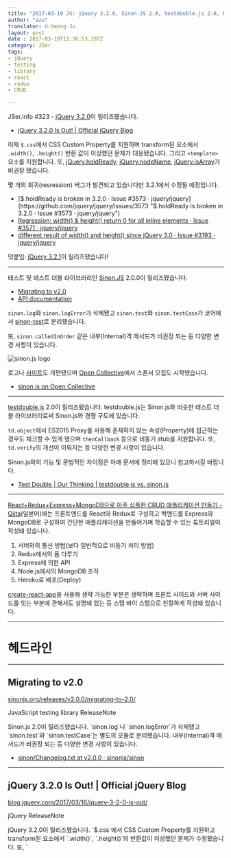 ```yaml
---
title: "2017-03-19 JS: jQuery 3.2.0, Sinon.JS 2.0, testdouble.js 2.0, React/Redux/CRUD"
author: "azu"
translator: U-Yeong Ju
layout: post
date : 2017-03-19T11:36:53.197Z
category: JSer
tags:
- jQuery
- testing
- library
- react
- redux
- CRUD

---
```


JSer.info #323 - [jQuery 3.2.0](https://blog.jquery.com/2017/03/16/jquery-3-2-0-is-out/ "jQuery 3.2.0")이 릴리즈됐습니다.

- [jQuery 3.2.0 Is Out! | Official jQuery Blog](https://blog.jquery.com/2017/03/16/jquery-3-2-0-is-out/ "jQuery 3.2.0 Is Out! | Official jQuery Blog")

이제 `$.css`에서 CSS Custom Property를 지원하며 transform된 요소에서 `.width()`, `.height()` 반환 값이 이상했던 문제가 대응됐습니다. 그리고 `<template>` 요소를 지원합니다.
또, [jQuery.holdReady](https://github.com/jquery/jquery/issues/3288 "jQuery.holdReady"), [jQuery.nodeName](https://github.com/jquery/jquery/issues/3475 "jQuery.nodeName"), [jQuery.isArray](https://github.com/jquery/jquery/issues/2961 "jQuery.isArray")가 비권장 됐습니다.

몇 개의 회귀(resression) 버그가 발견되고 있습니다만 3.2.1에서 수정될 예정입니다.

- [$.holdReady is broken in 3.2.0 · Issue #3573 · jquery/jquery](https://github.com/jquery/jquery/issues/3573 "$.holdReady is broken in 3.2.0 · Issue #3573 · jquery/jquery")
- [Regression: width() & height() return 0 for all inline elements · Issue #3571 · jquery/jquery](https://github.com/jquery/jquery/issues/3571 "Regression: width() &amp; height() return 0 for all inline elements · Issue #3571 · jquery/jquery")
- [different result of width() and height() since jQuery 3.0 · Issue #3193 · jquery/jquery](https://github.com/jquery/jquery/issues/3193 "different result of width() and height() since jQuery 3.0 · Issue #3193 · jquery/jquery")

덧붙임: [jQuery 3.2.1](http://blog.jquery.com/2017/03/20/jquery-3-2-1-now-available/ "jQuery 3.2.1 Is Now Available, With Some Hotfixes | Official jQuery Blog")이 릴리즈됐습니다!

----

테스트 및 테스트 더블 라이브러리인 [Sinon.JS](https://github.com/sinonjs/sinon "Sinon.JS") 2.0.0이 릴리즈됐습니다.

- [Migrating to v2.0](http://sinonjs.org/releases/v2.0.0/migrating-to-2.0/)
- [API documentation](http://sinonjs.org/releases/v2.0.0/)

`sinon.log`와 `sinon.logError`가 삭제됐고 `sinon.test`와 `sinon.testCase`가 코어에서 [sinon-test](https://github.com/sinonjs/sinon-test "sinon-test")로 분리됐습니다.

또, `sinon.calledInOrder` 같은 내부(Internal)격 메서드가 비권장 되는 등 다양한 변경 사항이 있습니다.

![sinon.js logo](https://github.com/sinonjs.png)

로고나 [사이트](http://sinonjs.org/)도 개편됐으며 [Open Collective](http://azu.github.io/slide/2017/t_wada_sushi/OpenCollective.html "Open Collective")에서 스폰서 모집도 시작됐습니다.

- [sinon is on Open Collective](https://opencollective.com/sinon "sinon is on Open Collective")

----

[testdouble.js](https://github.com/testdouble/testdouble.js "testdouble.js") 2.0이 릴리즈됐습니다. testdouble.js는 Sinon.js와 비슷한 테스트 더블 라이브러리로써 Sinon.js와 경쟁 구도에 있습니다.

`td.object`에서 ES2015 Proxy를 사용해 존재하지 않는 속성(Property)에 접근하는 경우도 체크할 수 있게 됐으며 `thenCallback` 등으로 비동기 stub을 지원합니다. 또, `td.verify`의 개선이 이뤄지는 등 다양한 변경 사항이 있습니다.

Sinon.js와의 기능 및 문법적인 차이점은 아래 문서에 정리돼 있으니 참고하시길 바랍니다.

- [Test Double | Our Thinking | testdouble.js vs. sinon.js](http://blog.testdouble.com/posts/2016-03-13-testdouble-vs-sinon.html "Test Double | Our Thinking | testdouble.js vs. sinon.js")

----

[React+Redux+Express+MongoDB으로 아주 심플한 CRUD 애플리케이션 만들기 - Qiita](http://qiita.com/m_yama6/items/573247b12ff0bc4e5d3c "React+Redux+Express+MongoDB으로 아주 심플한 CRUD 애플리케이션 만들기 - Qiita")(일본어)에는 프론트엔드를 React와 Redux로 구성하고 백엔드를 Express와 MongoDB로 구성하여 간단한 애플리케이션을 만들어가며 학습할 수 있는 튜토리얼이 작성돼 있습니다.

1. 서버와의 통신 방법(보다 일반적으로 비동기 처리 방법)
1. Redux에서의 폼 다루기
1. Express에 의한 API
1. Node.js에서의 MongoDB 조작
1. Heroku로 배포(Deploy)

[create-react-app](https://github.com/facebookincubator/create-react-app "create-react-app")을 사용해 생략 가능한 부분은 생략하며 프론트 사이드와 서버 사이드를 잇는 부분에 관해서도 설명돼 있는 등 스텝 바이 스텝으로 친절하게 작성돼 있습니다.

----

<h1 class="site-genre">헤드라인</h1>

----

## Migrating to v2.0
[sinonjs.org/releases/v2.0.0/migrating-to-2.0/](http://sinonjs.org/releases/v2.0.0/migrating-to-2.0/ "Migrating to v2.0")
<p class="jser-tags jser-tag-icon"><span class="jser-tag">JavaScript</span> <span class="jser-tag">testing</span> <span class="jser-tag">library</span> <span class="jser-tag">ReleaseNote</span></p>
Sinon.js 2.0이 릴리즈됐습니다.
`sinon.log`나 `sinon.logError`가 삭제됐고 `sinon.test`와 `sinon.testCase`는 별도의 모듈로 분리됐습니다.
내부(Internal)격 메서드가 비권장 되는 등 다양한 변경 사항이 있습니다.

- [sinon/Changelog.txt at v2.0.0 · sinonjs/sinon](https://github.com/sinonjs/sinon/blob/v2.0.0/Changelog.txt "sinon/Changelog.txt at v2.0.0 · sinonjs/sinon")

----

## jQuery 3.2.0 Is Out! | Official jQuery Blog
[blog.jquery.com/2017/03/16/jquery-3-2-0-is-out/](https://blog.jquery.com/2017/03/16/jquery-3-2-0-is-out/ "jQuery 3.2.0 Is Out! | Official jQuery Blog")
<p class="jser-tags jser-tag-icon"><span class="jser-tag">jQuery</span> <span class="jser-tag">ReleaseNote</span></p>
jQuery 3.2.0이 릴리즈됐습니다.
`$.css`에서 CSS Custom Property를 지원하고 transform된 요소에서 `.width()`, `.height()`의 반환값이 이상했던 문제가 수정됐습니다. 또, `<template>` 요소를 지원하는 등 다양한 변경 사항이 있습니다.


----

## Release react-router@4.0.0: Publish · ReactTraining/react-router
[github.com/ReactTraining/react-router/releases/tag/react-router%404.0.0](https://github.com/ReactTraining/react-router/releases/tag/react-router%404.0.0 "Release react-router@4.0.0: Publish · ReactTraining/react-router")
<p class="jser-tags jser-tag-icon"><span class="jser-tag">React</span> <span class="jser-tag">ReleaseNote</span> <span class="jser-tag">library</span></p>
React Router 4.0.0이 릴리즈됐습니다.
완전히 새로 작성된 버전으로 기존 버전과 호환성이 없기 때문에 마이그레이션 가이드 역시 공개돼 있지 않습니다.

- https://github.com/ReactTraining/react-router/tree/v4.0.0-beta.8#why-a-major-version-bump

- [Migration guide v3 -&gt; v4 or changelog? · Issue #4738 · ReactTraining/react-router](https://github.com/ReactTraining/react-router/issues/4738 "Migration guide v3 -&amp;gt; v4 or changelog? · Issue #4738 · ReactTraining/react-router")
- [v4 FAQ](https://github.com/ReactTraining/react-router/tree/v4.0.0-beta.8#why-a-major-version-bump "v4 FAQ")
- [react-router@v4 대응한 로그를 엉성하게 공개 - Qiita](http://qiita.com/Jey/items/dae2074427547e63569b "react-router@v4 대응한 로그를 엉성하게 공개 - Qiita")(일본어)

----

## Release v0.42.0 · facebook/flow
[github.com/facebook/flow/releases/tag/v0.42.0](https://github.com/facebook/flow/releases/tag/v0.42.0 "Release v0.42.0 · facebook/flow")
<p class="jser-tags jser-tag-icon"><span class="jser-tag">flowtype</span> <span class="jser-tag">ReleaseNote</span></p>
Flow 0.42.0이 릴리즈됐습니다.
Object type spread `type TypeB = { ...TypeA }` 문법과 `flow ide` 커멘드가 추가 됐습니다.


----

## ESLint v3.18.0 released - ESLint - Pluggable JavaScript linter
[eslint.org/blog/2017/03/eslint-v3.18.0-released](http://eslint.org/blog/2017/03/eslint-v3.18.0-released "ESLint v3.18.0 released - ESLint - Pluggable JavaScript linter")
<p class="jser-tags jser-tag-icon"><span class="jser-tag">ESLint</span> <span class="jser-tag">ReleaseNote</span></p>
ESLint 3.18.0이 릴리즈됐습니다.
esquery 기반의 AST 셀렉터를 지원합니다. CSS 셀렉터와 비슷한 문법으로 `rules` 내에 셀렉터를 추가하여 사용할 수 있습니다.

- [estools/esquery: ECMAScript AST query library.](https://github.com/estools/esquery "estools/esquery: ECMAScript AST query library.")
- [Selectors - ESLint - Pluggable JavaScript linter](http://eslint.org/docs/developer-guide/selectors "Selectors - ESLint - Pluggable JavaScript linter")
- [ESLint v3.18.0 - Qiita](http://qiita.com/mysticatea/items/264e59b3d28e13b633df "ESLint v3.18.0 - Qiita")

----
<h1 class="site-genre">아티클</h1>

----

## Testing Service Workers – Dev Channel – Medium
[medium.com/dev-channel/testing-service-workers-318d7b016b19](https://medium.com/dev-channel/testing-service-workers-318d7b016b19 "Testing Service Workers – Dev Channel – Medium")
<p class="jser-tags jser-tag-icon"><span class="jser-tag">ServiceWorker</span> <span class="jser-tag">testing</span></p>
ServiceWorker를 대응한 유닛 테스트 방법에 관해 소개합니다.
Tests in SW, 이벤트의 에뮬레이트, Push Event 테스트 등 ServiceWorker와 관련된 여러 기능을 테스트하는 데 있어 알아야 할 다양한 기법이 작성돼 있습니다.

----

## ES6 Proxy를 사용해 견고한 오브젝트를 만드는 Tips(일본어)
[aloerina01.github.io/javascript/2017/03/14/1.html](https://aloerina01.github.io/javascript/2017/03/14/1.html "ES6 Proxy를 사용해 견고한 오브젝트를 만드는 Tips")
<p class="jser-tags jser-tag-icon"><span class="jser-tag">JavaScript</span></p>
Immutable 및 Singleton 등을 ES2015 Proxy를 사용해 구현하면서 오브젝트를 확장하는 방법에 관해 소개돼 있습니다.
Proxy의 trap이나 Reflect API에 관해 이해할 수 있는 글입니다.


----

## Enzyme으로 React 컴포넌트 테스트를 작성하다 - DMM.com 랩 엔지니어 블로그(일본어)
[labotech.dmm.com/entry/2017/03/07/180449](http://labotech.dmm.com/entry/2017/03/07/180449 "Enzyme으로 React 컴포넌트 테스트를 작성하다 - DMM.com 랩 엔지니어 블로그")
<p class="jser-tags jser-tag-icon"><span class="jser-tag">React</span> <span class="jser-tag">testing</span> <span class="jser-tag">tutorial</span> <span class="jser-tag">article</span></p>
Enzyme를 사용한 React 컴포넌트 테스트 방법에 관해 작성돼 있습니다.


----

## Background Tabs in Chrome 57  |  Web  |  Google Developers
[developers.google.com/web/updates/2017/03/background\_tabs](https://developers.google.com/web/updates/2017/03/background_tabs "Background Tabs in Chrome 57  |  Web  |  Google Developers")
<p class="jser-tags jser-tag-icon"><span class="jser-tag">Chrome</span></p>
Chrome의 백그라운드 탭과 관련된 특정 제한에 관해 작성돼 있습니다.
Chrome 57부터는 timer나 requestAnimationFrame 포함, budget-based 제한이 추가됩니다.
현재 탭이 백그라운드 인지 여부는 Page visibility API로 확인할 수 있습니다. 테스트 시 등의 경우엔 `--disable-background-timer-throtting`의 플러그로 이러한 제한을 무효화 할 수 있습니다.


----

## Almin으로 Flux 아키텍처를 시도해 봤다 | Web Scratch(일본어)
[efcl.info/2017/03/17/almin-introduction/](http://efcl.info/2017/03/17/almin-introduction/ "Almin으로 Flux 아키텍처를 시도해 봤다 | Web Scratch")
<p class="jser-tags jser-tag-icon"><span class="jser-tag">JavaScript</span> <span class="jser-tag">redux</span> <span class="jser-tag">Flux</span> <span class="jser-tag">library</span> <span class="jser-tag">tutorial</span></p>
Almin을 사용해 카운터 애플리케이션을 만들면서 어떻게 Flux와 같은 단방향 데이터 플로우를 구현할 수 있는지 소개합니다.
개발용 로그나 브라우저 확장 플로그인을 이용한 디버깅에 관해서도 작성돼 있습니다.


----

## Preact internals #1: the easy parts – Medium
[medium.com/@asolove/preact-internals-1-the-easy-parts-3a081fa36205](https://medium.com/@asolove/preact-internals-1-the-easy-parts-3a081fa36205 "Preact internals #1: the easy parts – Medium")
<p class="jser-tags jser-tag-icon"><span class="jser-tag">JavaScript</span> <span class="jser-tag">React</span> <span class="jser-tag">article</span></p>
Preact의 내부 구현에 관해 설명하는 연재 글입니다.


----

## Progressive Web App Libraries in Production – Dev Channel – Medium
[medium.com/dev-channel/progressive-web-app-libraries-in-production-b52cad37d34](https://medium.com/dev-channel/progressive-web-app-libraries-in-production-b52cad37d34 "Progressive Web App Libraries in Production – Dev Channel – Medium")
<p class="jser-tags jser-tag-icon"><span class="jser-tag">ProgressiveWebApp</span> <span class="jser-tag">article</span> <span class="jser-tag">ServiceWorker</span></p>
ServiceWorker와 관련된 작업을 담당하는 도구인 sw-precache, sw-toolbox, offline-analytics를 소개하는 글입니다. sw-precache는 특정 리소스를 미리 캐시하여 오프라인을 지원하는 모듈이며 sw-toolbox는 런타임 요청을 오프라인에서 지원하는 모듈입니다. 그리고 offline-analytics는 오프라인 상태일때 분석 데이터를 저장하고 있다가 나중에 연결 상태로 전환되면 데이터를 Google Analytics로 전송하는 모듈입니다.


----

## React+Redux+Express+MongoDB으로 아주 심플한 CRUD 애플리케이션 만들기 - Qiita(일본어)
[qiita.com/m\_yama6/items/573247b12ff0bc4e5d3c](http://qiita.com/m_yama6/items/573247b12ff0bc4e5d3c "React+Redux+Express+MongoDBでものすごくシンプルなCRUDアプリをつくる - Qiita")
<p class="jser-tags jser-tag-icon"><span class="jser-tag">React</span> <span class="jser-tag">article</span> <span class="jser-tag">node.js</span> <span class="jser-tag">redux</span> <span class="jser-tag">tutorial</span></p>
`create-react-app`을 사용해 React+Redux를 설치해 프론트엔드를 작성하고, Express-MongoDB+mongoose로 백엔드를 작성해 애플리케이션을 만들어 보는 튜토리얼입니다. 프론트엔드와 백엔드를 잇는 부분도 자세히 작성돼 있습니다.


----

## Test Double | Our Thinking | testdouble.js 2.0
[blog.testdouble.com/posts/2017-03-13-testdouble-2.0.html](http://blog.testdouble.com/posts/2017-03-13-testdouble-2.0.html "Test Double | Our Thinking | testdouble.js 2.0")
<p class="jser-tags jser-tag-icon"><span class="jser-tag">JavaScript</span> <span class="jser-tag">library</span> <span class="jser-tag">testing</span></p>
Mocking 라이브러리인 testdouble.js 2.0이 릴리즈됐습니다. `td.object`에서는 ES2015 Proxy를 사용해 존재하지 않는 속성에 대한 접근도 검증 가능하도록 됐으며 비동기 stob을 지원하고 `td.verify`의 개선이 이뤄졌습니다.

- [Test Double | Our Thinking | testdouble.js vs. sinon.js](http://blog.testdouble.com/posts/2016-03-13-testdouble-vs-sinon.html "Test Double | Our Thinking | testdouble.js vs. sinon.js")

----
<h1 class="site-genre">슬라이드, 영상</h1>

----

## Internels Vue.js - Computed Property는 어떻게 동작하는가
[kitak.github.io/slides/170316-vue-meetup/#](https://kitak.github.io/slides/170316-vue-meetup/# "Internels Vue.js - Computed Property는 어떻게 동작하는가")(일본어)
<p class="jser-tags jser-tag-icon"><span class="jser-tag">slide</span> <span class="jser-tag">Vue</span></p>
Vue.js의 computed property의 변경을 감지하는 구조에 관해 설명하는 슬라이드입니다.


----

## React Conf 2017 - YouTube
[https://www.youtube.com/watch?v=7HSd1sk07uU&list=PLb0IAmt7-GS3fZ46IGFirdqKTIxlws7e0](https://www.youtube.com/watch?v=7HSd1sk07uU&list=PLb0IAmt7-GS3fZ46IGFirdqKTIxlws7e0 "React Conf 2017 - YouTube")
<p class="jser-tags jser-tag-icon"><span class="jser-tag">React</span> <span class="jser-tag">video</span> <span class="jser-tag">정리</span></p>
React Conf 2017의 발표 영상이 공개됐습니다.

- [React Conf 2017](http://conf.reactjs.org/ "React Conf 2017")

----
<h1 class="site-genre">사이트, 서비스, 문서</h1>

----

## VulcanJS: The full-stack React+GraphQL framework
[vulcanjs.org/](http://vulcanjs.org/ "VulcanJS: The full-stack React+GraphQL framework")
<p class="jser-tags jser-tag-icon"><span class="jser-tag">React</span> <span class="jser-tag">GraphQL</span> <span class="jser-tag">library</span></p>
VulcanJS는 React+GraphQL 조합으로 개발된 풀스택 프레임워크 입니다.
이 프로젝트는 본래 React+Meteor 조합으로 개발된 Telscope 였으나 VulcanJS로 변경됐습니다.

- [Vulcan: A New Direction For Telescope – VulcanJS – Medium](https://medium.com/vulcanjs/vulcan-a-new-direction-for-telescope-93df1f8712f3#.w9qocegs0 "Vulcan: A New Direction For Telescope – VulcanJS – Medium")

----

## rstacruz/webpack-tricks: Tips and tricks in using Webpack
[github.com/rstacruz/webpack-tricks](https://github.com/rstacruz/webpack-tricks "rstacruz/webpack-tricks: Tips and tricks in using Webpack")
<p class="jser-tags jser-tag-icon"><span class="jser-tag">webpack</span> <span class="jser-tag">Tips</span> <span class="jser-tag">document</span></p>
webpack을 사용한 파일 압축이나 빌드 설정 그리고 개발용 설정과 제품용 설정 등 Webpack과 관련된 여러가지 Tip이 정리돼 있는 문서입니다.


----
<h1 class="site-genre">소프트웨어, 도구, 라이브러리</h1>

----

## thejameskyle/react-loadable: A higher order component for loading components with promises.
[github.com/thejameskyle/react-loadable](https://github.com/thejameskyle/react-loadable "thejameskyle/react-loadable: A higher order component for loading components with promises.")
<p class="jser-tags jser-tag-icon"><span class="jser-tag">React</span> <span class="jser-tag">library</span></p>

컴포넌트 동적 로딩과 관련된 작업을 다루는 고차 함수로 설계된 React 컴포넌트입니다. Promise가 해결(Resolve)되기 전까지 로딩을 표현하거나 에러 발생 시 후속 처리를 할 수 있습니다.

- [Introducing React Loadable – Medium](https://medium.com/@thejameskyle/react-loadable-2674c59de178 "Introducing React Loadable – Medium")

----

## smelukov/webpack-runtime-analyzer: Webpack 1.x/2.x plugin for analyzing internal processes, state and structure of bundles.
[github.com/smelukov/webpack-runtime-analyzer](https://github.com/smelukov/webpack-runtime-analyzer "smelukov/webpack-runtime-analyzer: Webpack 1.x/2.x plugin for analyzing internal processes, state and structure of bundles.")
<p class="jser-tags jser-tag-icon"><span class="jser-tag">webpack</span> <span class="jser-tag">Tools</span></p>
webpack으로 빌드한 파일의 state나 구조를 시각화하는 webpack plugin입니다.
모듈, 의존 관계 그래프, 파일 사이즈 등을 쉽게 알 수 있습니다.


----

## FranckFreiburger/module-invalidate: Invalidate node.js modules loaded through require()
[github.com/FranckFreiburger/module-invalidate](https://github.com/FranckFreiburger/module-invalidate "FranckFreiburger/module-invalidate: Invalidate node.js modules loaded through require()")
<p class="jser-tags jser-tag-icon"><span class="jser-tag">node.js</span> <span class="jser-tag">library</span></p>
Node.js의 `require`로 불러온 모듈의 내부 상태를 무효화(invalidate) 하거나, 모듈 측에서 무효화하는 것을 선언할 수 있는 도구입니다.


----
<h1 class="site-genre">도서</h1>

----

## SVG Animations - O'Reilly Media
[shop.oreilly.com/product/0636920045335.do](http://shop.oreilly.com/product/0636920045335.do "SVG Animations - O'Reilly Media")
<p class="jser-tags jser-tag-icon"><span class="jser-tag">SVG</span> <span class="jser-tag">animation</span></p>
SVG 애니메이션에 관해 작성된 도서입니다.


----

## 철저히 마스터 - JavaScript 교과서 프로그래밍 교양부터 언어 사양 그리고 개발 기법까지 몸의 일부가 된다 | 이소 히로시 | 인터넷・Web개발 | Kindle스토어 | Amazon(일본어 서적)
[www.amazon.co.jp/dp/B06XNQCW7B](https://www.amazon.co.jp/dp/B06XNQCW7B "철저히 마스터 - JavaScript 교과서 프로그래밍 교양부터 언어 사양 그리고 개발 기법까지 몸의 일부가 된다 | 이소 히로시 | 인터넷・Web개발 | Kindle스토어 | Amazon")
<p class="jser-tags jser-tag-icon"><span class="jser-tag">JavaScript</span> <span class="jser-tag">book</span></p>
JavaScript의 문법이나 언어 기능 등에 관해 작성돼 있는 도서 입니다.
ES2015를 대응해 작성돼 있습니다.

- [SB크리에이티브:철저히 마스터 ー JavaScript 교과서](http://www.sbcr.jp/products/4797388640.html "SB크리에이티브:철저히 마스터 ー JavaScript 교과서")(일본어)

----
